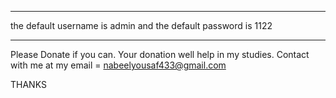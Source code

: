 *********************************
the default username is admin
and the default password is 1122
*********************************


Please Donate if you can. Your donation well help in my studies. 
Contact with me at my email = nabeelyousaf433@gmail.com

THANKS

